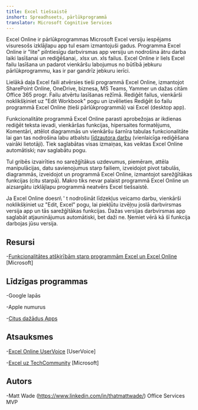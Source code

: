 ```yaml
---
title: Excel tiešsaistē
inshort: Spreadhseets, pārlūkprogrammā
translator: Microsoft Cognitive Services
---
```


Excel Online ir pārlūkprogrammas Microsoft Excel versiju
iespējams visuresošs izklājlapu app tul esam izmantojuši gadus. Programma Excel
Online ir \"lite\" pilntiesīgu darbvirsmas app versiju un
nodrošina ātru darba laiki lasīšanai un rediģēšanai,. xlsx un. xls
failus. Excel Online ir liels Excel failu lasīšana un padarot vienkāršu
labojumus no būtībā jebkuru pārlūkprogrammu, kas ir par gandrīz jebkuru ierīci.

Lielākā daļa Excel faili atvērsies tieši programmā Excel Online, izmantojot
SharePoint Online, OneDrive, biznesa, MS Teams, Yammer un dažas
citām Office 365 progr. Failu atvērtu lasīšanas režīmā. Rediģēt failus,
vienkārši noklikšķiniet uz \"Edit Workbook\" pogu un izvēlieties Rediģēt šo failu programmā
Excel Online (tieši pārlūkprogrammā) vai Excel (desktop app).

Funkcionalitāte programmā Excel Online parasti aprobežojas ar ikdienas
rediģēt teksta ievadi, vienkāršas funkcijas, hipersaites formatējums,
Komentāri, attēlot diagrammās un vienkāršu šarnīra tabulas funkcionalitāte
lai gan tas nodrošina labu atbalstu
[līdzautora darbu](http://icsh.pt/CoAuthoring) (vienlaicīga rediģēšana
vairāki lietotāji). Tiek saglabātas visas izmaiņas, kas veiktas Excel Online
automātiski; nav saglabātu pogu.

Tul gribēs izvairīties no sarežģītākus uzdevumus, piemēram, attēla manipulācijas, datu
savienojumus starp failiem, izveidojot pivot tabulās, diagrammās, izveidojot un
programmā Excel Online, izmantojot sarežģītākas funkcijas (citu starpā). Makro tiks
nevar palaist programmā Excel Online un aizsargātu izklājlapu programmā neatvērs
Excel tiešsaistē.

Ja Excel Online doesn\ ' t nodrošināt līdzekļus veicamo darbu,
vienkārši noklikšķiniet uz \"Edit, Excel\" pogu, lai piekļūtu izvēļņu joslā
darbvirsmas versija app un tās sarežģītākas funkcijas. Dažas versijas
darbvirsmas app saglabāt atjauninājumus automātiski, bet daži ne. Ņemiet vērā
kā šī funkcija darbojas jūsu versija.

Resursi
---------

-[Funkcionalitātes atšķirībām starp programmām Excel un Excel
    Online](https://support.office.com/en-us/article/Differences-between-using-a-workbook-in-the-browser-and-in-Excel-F0DC28ED-B85D-4E1D-BE6D-5878005DB3B6)
    \[Microsoft\]

Līdzīgas programmas
--------------------

-Google lapās

-Apple numurus

-[Citus dažādus
    Apps](https://en.wikipedia.org/wiki/List_of_spreadsheet_software#Online_spreadsheets)

Atsauksmes
---------

-[Excel Online UserVoice](https://excel.uservoice.com/forums/274580-excel-online)
    \[UserVoice\]

-[Excel uz TechCommunity](https://techcommunity.microsoft.com/t5/Word/ct-p/Word)
    \[Microsoft\]

Autors
---------

-Matt Wade (https://www.linkedin.com/in/thatmattwade/) Office Services MVP


